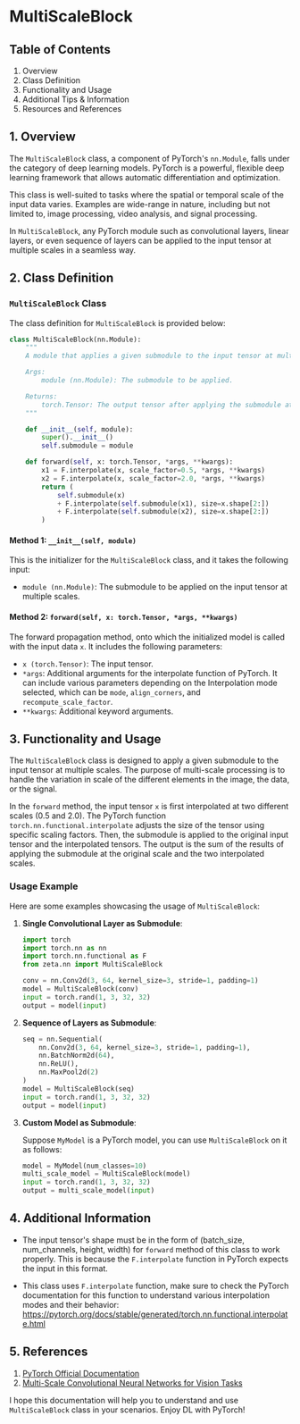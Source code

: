 # MultiScaleBlock

## **Table of Contents**

1. Overview
2. Class Definition
3. Functionality and Usage
4. Additional Tips & Information
5. Resources and References

## **1. Overview**

The `MultiScaleBlock` class, a component of PyTorch's `nn.Module`, falls under the category of deep learning models. PyTorch is a powerful, flexible deep learning framework that allows automatic differentiation and optimization. 

This class is well-suited to tasks where the spatial or temporal scale of the input data varies. Examples are wide-range in nature, including but not limited to, image processing, video analysis, and signal processing. 

In `MultiScaleBlock`, any PyTorch module such as convolutional layers, linear layers, or even sequence of layers can be applied to the input tensor at multiple scales in a seamless way. 

## **2. Class Definition**

### `MultiScaleBlock` Class 

The class definition for `MultiScaleBlock` is provided below:

```python
class MultiScaleBlock(nn.Module):
    """
    A module that applies a given submodule to the input tensor at multiple scales.

    Args:
        module (nn.Module): The submodule to be applied.

    Returns:
        torch.Tensor: The output tensor after applying the submodule at multiple scales.
    """

    def __init__(self, module):
        super().__init__()
        self.submodule = module

    def forward(self, x: torch.Tensor, *args, **kwargs):
        x1 = F.interpolate(x, scale_factor=0.5, *args, **kwargs)
        x2 = F.interpolate(x, scale_factor=2.0, *args, **kwargs)
        return (
            self.submodule(x)
            + F.interpolate(self.submodule(x1), size=x.shape[2:])
            + F.interpolate(self.submodule(x2), size=x.shape[2:])
        )
```

#### Method 1: `__init__(self, module)`

This is the initializer for the `MultiScaleBlock` class, and it takes the following input:

- `module (nn.Module)`: The submodule to be applied on the input tensor at multiple scales.

#### Method 2: `forward(self, x: torch.Tensor, *args, **kwargs)`
The forward propagation method, onto which the initialized model is called with the input data `x`. It includes the following parameters:

- `x (torch.Tensor)`: The input tensor.
- `*args`: Additional arguments for the interpolate function of PyTorch. It can include various parameters depending on the Interpolation mode selected, which can be `mode`, `align_corners`, and `recompute_scale_factor`.
- `**kwargs`: Additional keyword arguments.

## **3. Functionality and Usage**

The `MultiScaleBlock` class is designed to apply a given submodule to the input tensor at multiple scales. The purpose of multi-scale processing is to handle the variation in scale of the different elements in the image, the data, or the signal.

In the `forward` method, the input tensor `x` is first interpolated at two different scales (0.5 and 2.0). The PyTorch function `torch.nn.functional.interpolate` adjusts the size of the tensor using specific scaling factors. Then, the submodule is applied to the original input tensor and the interpolated tensors. The output is the sum of the results of applying the submodule at the original scale and the two interpolated scales.

### **Usage Example**

Here are some examples showcasing the usage of `MultiScaleBlock`:

1. **Single Convolutional Layer as Submodule**:

    ```python
    import torch
    import torch.nn as nn
    import torch.nn.functional as F
    from zeta.nn import MultiScaleBlock

    conv = nn.Conv2d(3, 64, kernel_size=3, stride=1, padding=1)
    model = MultiScaleBlock(conv)
    input = torch.rand(1, 3, 32, 32)
    output = model(input)
    ```

2. **Sequence of Layers as Submodule**:

    ```python
    seq = nn.Sequential(
        nn.Conv2d(3, 64, kernel_size=3, stride=1, padding=1),
        nn.BatchNorm2d(64),
        nn.ReLU(),
        nn.MaxPool2d(2)
    )
    model = MultiScaleBlock(seq)
    input = torch.rand(1, 3, 32, 32)
    output = model(input)
    ```

3. **Custom Model as Submodule**:

    Suppose `MyModel` is a PyTorch model, you can use `MultiScaleBlock` on it as follows:

    ```python
    model = MyModel(num_classes=10)
    multi_scale_model = MultiScaleBlock(model)
    input = torch.rand(1, 3, 32, 32)
    output = multi_scale_model(input)
    ```

## **4. Additional Information**

- The input tensor's shape must be in the form of (batch_size, num_channels, height, width) for `forward` method of this class to work properly. This is because the `F.interpolate` function in PyTorch expects the input in this format.

- This class uses `F.interpolate` function, make sure to check the PyTorch documentation for this function to understand various interpolation modes and their behavior: https://pytorch.org/docs/stable/generated/torch.nn.functional.interpolate.html

## **5. References**

1. [PyTorch Official Documentation](https://pytorch.org/docs/stable/index.html)
2. [Multi-Scale Convolutional Neural Networks for Vision Tasks](https://arxiv.org/abs/1406.4729)

I hope this documentation will help you to understand and use `MultiScaleBlock` class in your scenarios. Enjoy DL with PyTorch!
